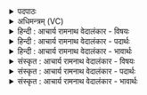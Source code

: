 <details><summary>पदपाठः</summary>

त्वम्। व꣡रु꣢꣯णः। उ꣣त꣢। मि꣣त्रः꣢। मि꣣। त्रः꣢। अ꣣ग्ने। त्वा꣢म्। व꣣र्धन्ति। मति꣡भिः꣢। व꣡सि꣢꣯ष्ठाः। त्वे꣢꣯। इ꣢ति। व꣡सु꣢꣯। सु꣣षणना꣡नि꣢। सु꣣। सनना꣡नि꣢। स꣣न्तु। यूय꣢म्। पा꣣त। स्वस्ति꣡भिः꣢। सु꣣। अस्ति꣡भिः꣢। स꣡दा꣢꣯। नः। १३०६।
</details>

<details><summary>अधिमन्त्रम् (VC)</summary>

- अग्निः
- वसिष्ठो मैत्रावरुणिः
- त्रिष्टुप्
- धैवतः
</details>

<details><summary>हिन्दी : आचार्य रामनाथ वेदालंकार - विषयः</summary>

अगले मन्त्र में परमात्मा की स्तुति करते हुए उससे प्रार्थना की गयी है।
</details>

<details><summary>हिन्दी : आचार्य रामनाथ वेदालंकार - पदार्थः</summary>

पदार्थान्वयभाषाः -  हे (अग्ने) अग्रनायक परमात्मन् ! (त्वम्) आप (वरुणः) पापों के निवारक (उत) और (मित्रः) विपत्ति से बचानेवाले मित्र हो। (वसिष्ठाः) अतिशय विद्या के ऐश्वर्य से युक्त विद्वान् उपासक लोग (मतिभिः) स्तुतियों से (त्वाम्) आपको (वर्धन्ति) बढ़ाते हैं,अर्थात् जन-जन में प्रसारित करते हैं। (त्वे) आपमें विद्यमान (वसु) ऐश्वर्य (सुषणनानि) सुप्राप्य (सन्तु) होवें। (यूयम्) आप (स्वस्तिभिः) योग-क्षेमों द्वारा (सदा) हमेशा (नः) हमारी (पात) रक्षा करते रहो ॥३॥
</details>

<details><summary>हिन्दी : आचार्य रामनाथ वेदालंकार - भावार्थः</summary>

भावार्थभाषाः -  जो कुछ भी ऐश्वर्य हमारे हाथ में है,वह सब परमात्मा द्वारा प्रदत्त ही है ॥३॥
</details>

<details><summary>संस्कृत : आचार्य रामनाथ वेदालंकार - विषयः</summary>

अथ परमात्मानं स्तुवन् तं प्रार्थयते।
</details>

<details><summary>संस्कृत : आचार्य रामनाथ वेदालंकार - पदार्थः</summary>

पदार्थान्वयभाषाः -  हे (अग्ने) अग्रनायक परमात्मन् ! (त्वम्,वरुणः) पापानां निवारकः (उत) अपि च (मित्रः) मरणात् त्राता सुहृत् असि। (वसिष्ठाः) अतिशयेन विद्यैश्वर्ययुक्ताः विद्वांसः उपासकाः (मतिभिः) स्तुतिभिः (त्वाम्) परमात्मानम् (वर्धन्ति) वर्धयन्ति,जने जने प्रसारयन्तीत्यर्थः। (त्वे) त्वयि विद्यमानानि (वसु) वसूनि ऐश्वर्याणि (सुषणनानि) सुसम्भजनानि (सन्तु) भवन्तु। (यूयम्)[आदरार्थम् बहुवचनम्।] (स्वस्तिभिः) योगक्षेमैः (सदा) नित्यम् (नः) अस्मान् (पात) रक्षत ॥३॥२
</details>

<details><summary>संस्कृत : आचार्य रामनाथ वेदालंकार - भावार्थः</summary>

भावार्थभाषाः -  यत्किञ्चिदप्यैश्वर्यमस्मद्धस्तगतं विद्यते तत्सर्वं परमात्मप्रदत्तमेव ॥३॥
</details>